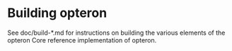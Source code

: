 Building opteron
================

See doc/build-*.md for instructions on building the various
elements of the opteron Core reference implementation of opteron.
